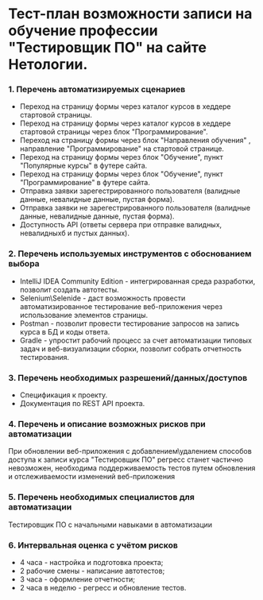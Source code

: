 # Тест-план возможности записи на обучение профессии "Тестировщик ПО" на сайте Нетологии.

### 1. Перечень автоматизируемых сценариев

* Переход на страницу формы через каталог курсов в хеддере стартовой страницы.
* Переход на страницу формы через каталог курсов в хеддере стартовой страницы через блок "Программирование".
* Переход на страницу формы через блок "Направления обучения" , направление "Программирование" на стартовой странице.
* Переход на страницу формы через блок "Обучение", пункт "Популярные курсы" в футере сайта.
* Переход на страницу формы через блок "Обучение", пункт "Программирование" в футере сайта.
* Отправка заявки зарегестрированного пользователя (валидные данные, невалидные данные, пустая форма).
* Отправка заявки не зарегестрированного пользователя (валидные данные, невалидные данные, пустая форма).
* Доступность API (ответы сервера при отправке валидных, невалидныхб и пустых данных).

### 2. Перечень используемых инструментов с обоснованием выбора

* IntelliJ IDEA Community Edition - интегрированная среда разработки, позволит создать автотесты.
* Selenium\Selenide - даст возможность провести автоматизированное тестирование веб-приложения через использование элементов страницы.
* Postman - позволит провести тестирование запросов на запись курса в БД и коды ответа.
* Gradle - упростит рабочий процесс за счет автоматизации типовых задач и веб-визуализации сборки, позволит собрать отчетность тестирования.

### 3. Перечень необходимых разрешений/данных/доступов

* Спецификация к проекту.
* Документация по REST API проекта.


### 4. Перечень и описание возможных рисков при автоматизации
При обновлении веб-приложения с добавлением\удалением способов доступа к записи курса "Тестировщик ПО" регресс станет частично невозможен, необходима поддерживаемость тестов путем обновления и отслеживаемости изменений веб-приложения

### 5. Перечень необходимых специалистов для автоматизации
Тестировщик ПО с начальными навыками в автоматизации

### 6. Интервальная оценка c учётом рисков
* 4 часа - настройка и подготовка проекта;
* 2 рабочие смены - написание автотестов;
* 3 часа - оформление отчетности;
* 2 часа в неделю - регресс и обновление тестов.
